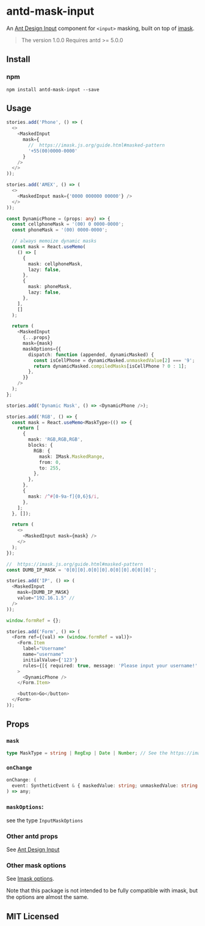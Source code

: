 # antd-mask-input

An [Ant Design Input](https://ant.design/components/input/) component for `<input>` masking, built on top of [imask](https://imask.js.org/guide.html).

> The version 1.0.0 Requires antd >= 5.0.0

## Install

### npm

```
npm install antd-mask-input --save
```

## Usage

```ts
stories.add('Phone', () => (
  <>
    <MaskedInput
      mask={
        //  https://imask.js.org/guide.html#masked-pattern
        '+55(00)0000-0000'
      }
    />
  </>
));

stories.add('AMEX', () => (
  <>
    <MaskedInput mask={'0000 000000 00000'} />
  </>
));

const DynamicPhone = (props: any) => {
  const cellphoneMask = '(00) 0 0000-0000';
  const phoneMask = '(00) 0000-0000';

  // always memoize dynamic masks
  const mask = React.useMemo(
    () => [
      {
        mask: cellphoneMask,
        lazy: false,
      },
      {
        mask: phoneMask,
        lazy: false,
      },
    ],
    []
  );

  return (
    <MaskedInput
      {...props}
      mask={mask}
      maskOptions={{
        dispatch: function (appended, dynamicMasked) {
          const isCellPhone = dynamicMasked.unmaskedValue[2] === '9';
          return dynamicMasked.compiledMasks[isCellPhone ? 0 : 1];
        },
      }}
    />
  );
};

stories.add('Dynamic Mask', () => <DynamicPhone />);

stories.add('RGB', () => {
  const mask = React.useMemo<MaskType>(() => {
    return [
      {
        mask: 'RGB,RGB,RGB',
        blocks: {
          RGB: {
            mask: IMask.MaskedRange,
            from: 0,
            to: 255,
          },
        },
      },
      {
        mask: /^#[0-9a-f]{0,6}$/i,
      },
    ];
  }, []);

  return (
    <>
      <MaskedInput mask={mask} />
    </>
  );
});

//  https://imask.js.org/guide.html#masked-pattern
const DUMB_IP_MASK = '0[0][0].0[0][0].0[0][0].0[0][0]';

stories.add('IP', () => (
  <MaskedInput
    mask={DUMB_IP_MASK}
    value="192.16.1.5" //
  />
));

window.formRef = {};

stories.add('Form', () => (
  <Form ref={(val) => (window.formRef = val)}>
    <Form.Item
      label="Username"
      name="username"
      initialValue={'123'}
      rules={[{ required: true, message: 'Please input your username!' }]}
    >
      <DynamicPhone />
    </Form.Item>

    <button>Go</button>
  </Form>
));
```

## Props

### `mask`

```ts
type MaskType = string | RegExp | Date | Number; // See the https://imask.js.org/guide.html
```

### `onChange`

```ts
onChange: (
  event: SyntheticEvent & { maskedValue: string; unmaskedValue: string }
) => any;
```

### `maskOptions`:

see the type `InputMaskOptions`

### Other antd props

See [Ant Design Input](https://ant.design/components/input/)

### Other mask options

See [Imask options](https://imask.js.org/guide.html).

Note that this package is not intended to be fully compatible with imask, but the options are almost the same.

## MIT Licensed
